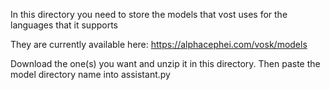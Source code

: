 In this directory you need to store the models that vost uses for the languages that it supports

They are currently available here: https://alphacephei.com/vosk/models

Download the one(s) you want and unzip it in this directory. Then paste the model directory name into assistant.py
